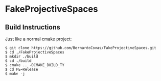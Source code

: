 # FakeProjectiveSpaces

## Build Instructions ##

Just like a normal cmake project:
```
$ git clone https://github.com/BernardoCovas/FakeProjectiveSpaces.git
$ cd ./FakeProjectiveSpaces
$ mkdir ./build
$ cd ./build
$ cmake .. -DCMAKE_BUILD_TY
$ cd PE=Release
$ make -j
```
